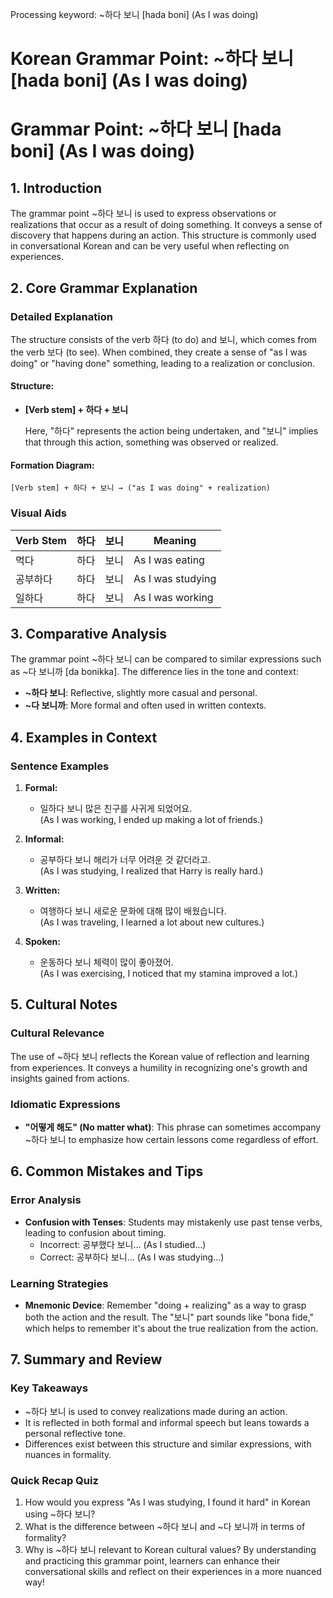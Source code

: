 Processing keyword: ~하다 보니 [hada boni] (As I was doing)
# Korean Grammar Point: ~하다 보니 [hada boni] (As I was doing)
# Grammar Point: ~하다 보니 [hada boni] (As I was doing)
## 1. Introduction
The grammar point ~하다 보니 is used to express observations or realizations that occur as a result of doing something. It conveys a sense of discovery that happens during an action. This structure is commonly used in conversational Korean and can be very useful when reflecting on experiences.
## 2. Core Grammar Explanation
### Detailed Explanation
The structure consists of the verb 하다 (to do) and 보니, which comes from the verb 보다 (to see). When combined, they create a sense of "as I was doing" or "having done" something, leading to a realization or conclusion.
#### Structure:
- **[Verb stem] + 하다 + 보니**
  
    Here, "하다" represents the action being undertaken, and "보니" implies that through this action, something was observed or realized.
#### Formation Diagram:
```
[Verb stem] + 하다 + 보니 → ("as I was doing" + realization)
```
### Visual Aids
| Verb Stem | 하다 | 보니  | Meaning                |
|-----------|------|-------|------------------------|
| 먹다      | 하다 | 보니  | As I was eating        |
| 공부하다  | 하다 | 보니  | As I was studying      |
| 일하다    | 하다 | 보니  | As I was working       |
## 3. Comparative Analysis
The grammar point ~하다 보니 can be compared to similar expressions such as ~다 보니까 [da bonikka]. The difference lies in the tone and context:
- **~하다 보니**: Reflective, slightly more casual and personal.
- **~다 보니까**: More formal and often used in written contexts.
## 4. Examples in Context
### Sentence Examples
1. **Formal:**
   - 일하다 보니 많은 친구를 사귀게 되었어요.  
     (As I was working, I ended up making a lot of friends.)
   
2. **Informal:**
   - 공부하다 보니 해리가 너무 어려운 것 같더라고.  
     (As I was studying, I realized that Harry is really hard.)
3. **Written:**
   - 여행하다 보니 새로운 문화에 대해 많이 배웠습니다.  
     (As I was traveling, I learned a lot about new cultures.)
4. **Spoken:**
   - 운동하다 보니 체력이 많이 좋아졌어.  
     (As I was exercising, I noticed that my stamina improved a lot.)
## 5. Cultural Notes
### Cultural Relevance
The use of ~하다 보니 reflects the Korean value of reflection and learning from experiences. It conveys a humility in recognizing one's growth and insights gained from actions.
### Idiomatic Expressions
- **"어떻게 해도" (No matter what)**: This phrase can sometimes accompany ~하다 보니 to emphasize how certain lessons come regardless of effort.
## 6. Common Mistakes and Tips
### Error Analysis
- **Confusion with Tenses**: Students may mistakenly use past tense verbs, leading to confusion about timing.
    - Incorrect: 공부했다 보니… (As I studied…)
    - Correct: 공부하다 보니… (As I was studying…)
### Learning Strategies
- **Mnemonic Device**: Remember "doing + realizing" as a way to grasp both the action and the result. The "보니" part sounds like "bona fide," which helps to remember it's about the true realization from the action.
## 7. Summary and Review
### Key Takeaways
- ~하다 보니 is used to convey realizations made during an action.
- It is reflected in both formal and informal speech but leans towards a personal reflective tone.
- Differences exist between this structure and similar expressions, with nuances in formality.
### Quick Recap Quiz
1. How would you express "As I was studying, I found it hard" in Korean using ~하다 보니?
2. What is the difference between ~하다 보니 and ~다 보니까 in terms of formality?
3. Why is ~하다 보니 relevant to Korean cultural values?
By understanding and practicing this grammar point, learners can enhance their conversational skills and reflect on their experiences in a more nuanced way!
